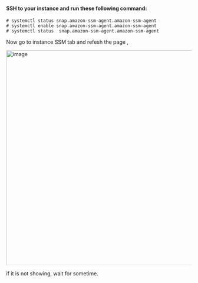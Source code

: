 #### SSH to your instance and run these following command:

    # systemctl status snap.amazon-ssm-agent.amazon-ssm-agent
    # systemctl enable snap.amazon-ssm-agent.amazon-ssm-agent
    # systemctl status  snap.amazon-ssm-agent.amazon-ssm-agent 

Now go to instance SSM tab and refesh the page , 

<img width="582" alt="image" src="https://github.com/amanravi-squareops/road-to-devops/assets/146931382/2555829e-61be-4369-9056-2c98adc442d7">

if it is not showing, wait for sometime.
